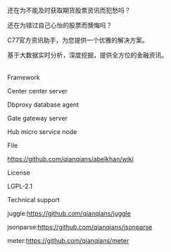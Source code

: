 还在为不能及时获取期货股票资讯而犯愁吗？

还在为错过自己心怡的股票而懊悔吗？

C77官方资讯助手，为您提供一个优雅的解决方案。

基于大数据实时分析，深度挖掘，提供全方位的金融资讯。

######


Framework

Center center server

Dbproxy database agent

Gate gateway server

Hub micro service node

File

https://github.com/qianqians/abelkhan/wiki

License

LGPL-2.1

Technical support

juggle:https://github.com/qianqians/juggle

jsonparse:https://github.com/qianqians/jsonparse

meter:https://github.com/qianqians/meter
